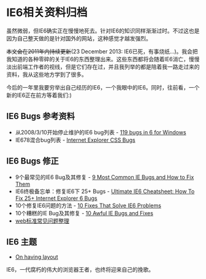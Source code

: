 # IE6相关资料归档

虽然微弱，但IE6确实正在慢慢地死去。针对IE6的知识同样渐渐过时。不过这也是因为自己整天做的是针对国外的网站，这种感觉才越发强烈。

~~本文会在2011年内持续更新~~(23 December 2013: IE6已死，有事烧纸...)。我会把我知道的各种零碎的关于IE6的东西整理出来。这些东西都将会随着IE6消亡，慢慢淡出前端工作者的视线，但是它们存在过，并且我列举的都是陪着我一路走过来的资料，我从这些地方学到了很多。

今后的一年里我要穷举出自己经历的IE6，一个我眼中的IE6。同时，往前看，一个新的IE6正在前方等着我们:)

## IE6 Bugs 参考资料

- 从2008/3/10开始停止维护的IE6 bug列表 - [119 bugs in  6 for Windows](http://www.gtalbot.org/BrowserBugsSection/MSIE6Bugs/)
- IE678混合bug列表 - [Internet Explorer CSS Bugs](http://haslayout.net/css/)


## IE6 Bugs 修正

- 9个最常见的IE6 Bug及其修复 - [9 Most Common IE Bugs and How to Fix Them](http://net.tutsplus.com/tutorials/html-css-techniques/9-most-common-ie-bugs-and-how-to-fix-them/)
- IE6终极备忘单：修复IE6下 25+ Bugs - [Ultimate IE6 Cheatsheet: How To Fix 25+ Internet Explorer 6 Bugs](http://www.virtuosimedia.com/dev/css/ultimate-ie6-cheatsheet-how-to-fix-25-internet-explorer-6-bugs)
- 10个修复IE6问题的方法 - [10 Fixes That Solve IE6 Problems](http://blogs.sitepoint.com/2009/03/06/10-fixes-for-ie6-problems/)
- 10个糟糕的IE Bug及其修复 - [10 Awful IE Bugs and Fixes](http://www.queness.com/post/683/10-awful-ie-bugs-and-fixes)
- [web标准常见问题整理](http://bbs.blueidea.com/thread-2692909-1-1.html)


## IE6 主题

- [On having layout](http://www.satzansatz.de/cssd/onhavinglayout.html)

IE6，一代腐朽的伟大的浏览器王者，也终将迎来自己的挽歌。